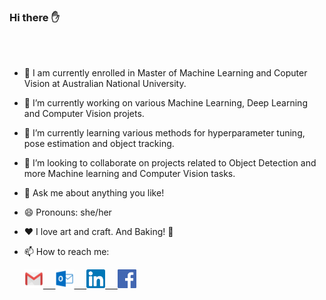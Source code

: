 ### Hi there :raised_hand:
<br /><br />
- :blue_book: I am currently enrolled in Master of Machine Learning and Coputer Vision at Australian National University.
- 🔭 I’m currently working on various Machine Learning, Deep Learning and Computer Vision projets.
- 🌱 I’m currently learning various methods for hyperparameter tuning, pose estimation and object tracking.
- 👯 I’m looking to collaborate on projects related to Object Detection and more Machine learning and Computer Vision tasks.
- 💬 Ask me about anything you like!
- 😄 Pronouns: she/her
- :heart: I love art and craft. And Baking! :cake:
- 📫 How to reach me: 

    <a href="mailto:96snehabahl@gmail.com"><img src="gmail.png" width="30"/>  &nbsp; &nbsp; <a href="mailto:sneha.bahl@anu.edu.au"><img src="outlook.png" width="30"/>  &nbsp; &nbsp; <a href="https://www.linkedin.com/in/sneha-bahl/"><img src="linkedin.png" width="30"/>  &nbsp; &nbsp; <a href="https://www.facebook.com/sneha.bahl.3/"><img src="facebook.png" width="30"/>
